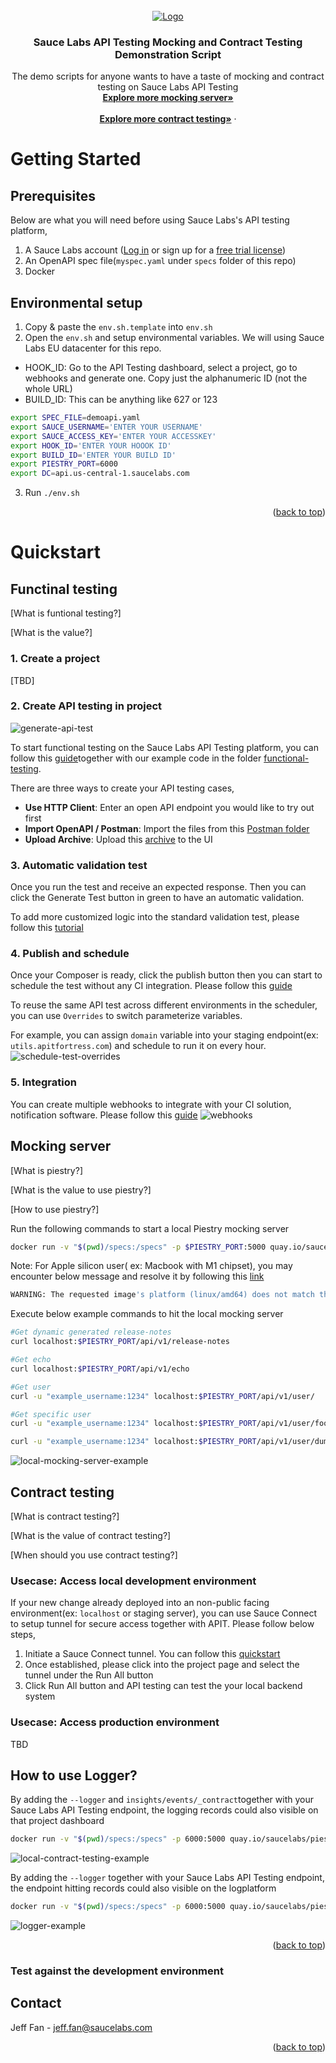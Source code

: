 <!-- <div id="top"></div> -->
<!--
*** Thanks for checking out the Best-README-Template. If you have a suggestion
*** that would make this better, please fork the repo and create a pull request
*** or simply open an issue with the tag "enhancement".
*** Don't forget to give the project a star!
*** Thanks again! Now go create something AMAZING! :D
-->



<!-- PROJECT SHIELDS -->
<!--
*** I'm using markdown "reference style" links for readability.
*** Reference links are enclosed in brackets [ ] instead of parentheses ( ).
*** See the bottom of this document for the declaration of the reference variables
*** for contributors-url, forks-url, etc. This is an optional, concise syntax you may use.
*** https://www.markdownguide.org/basic-syntax/#reference-style-links
-->
<!-- [![Contributors][contributors-shield]][contributors-url] -->
<!-- [![Forks][forks-shield]][forks-url] -->
<!-- [![Stargazers][stars-shield]][stars-url] -->
<!-- [![Issues][issues-shield]][issues-url] -->
<!-- [![MIT License][license-shield]][license-url] -->
<!-- [![LinkedIn][linkedin-shield]][linkedin-url] -->



<!-- PROJECT LOGO -->
<br />
<div align="center">
  <a href="https://saucelabs.com/resources/topics/api-testing">
    <img src="https://saucelabs.com/images/logo-saucelabs.png" alt="Logo" >
  </a>

<h3 align="center">Sauce Labs API Testing Mocking and Contract Testing Demonstration Script </h3>

  <p align="center">
    The demo scripts for anyone wants to have a taste of mocking and contract testing on Sauce Labs API Testing
    <br />
    <a href="https://docs.saucelabs.com/api-testing/mocking/"><strong>Explore more mocking server»</strong></a>
    <br />
    <br />
    <a href="https://github.com/github_username/repo_name"><strong>Explore more contract testing»</strong></a>
    ·
    <!-- <a href="https://github.com/github_username/repo_name/issues">Report Bug</a> -->
    <!-- · -->
    <!-- <a href="https://github.com/github_username/repo_name/issues">Request Feature</a> -->
  </p>
</div>

<!-- ABOUT THE PROJECT -->
<!-- ## About The Project -->

<!-- [![Product Name Screen Shot][product-screenshot]](https://example.com) -->




<!--  -->
<!-- ### Built With -->
<!--  -->
<!-- * [Next.js](https://nextjs.org/) -->
<!-- * [React.js](https://reactjs.org/) -->
<!-- * [Vue.js](https://vuejs.org/) -->
<!-- * [Angular](https://angular.io/) -->
<!-- * [Svelte](https://svelte.dev/) -->
<!-- * [Laravel](https://laravel.com) -->
<!-- * [Bootstrap](https://getbootstrap.com) -->
<!-- * [JQuery](https://jquery.com) -->
<!--  -->
<!-- <p align="right">(<a href="#top">back to top</a>)</p> -->



<!-- GETTING STARTED -->
# Getting Started




## Prerequisites

Below are what you will need before using Sauce Labs's API testing platform,
1. A Sauce Labs account ([Log in](https://accounts.saucelabs.com/am/XUI/#login/) or sign up for a [free trial license](https://saucelabs.com/sign-up))
2. An OpenAPI spec file(```myspec.yaml``` under ```specs``` folder of this repo)
3. Docker


## Environmental setup

<!-- 1. Get a free API Key at [https://example.com](https://example.com) -->
<!-- 2. Clone the repo -->
   <!-- ```sh -->
   <!-- <!-- git clone https://github.com/github_username/repo_name.git -->
   <!-- ``` -->
<!-- 3. Install NPM packages -->
   <!-- ```sh -->
   <!-- npm install -->
   <!-- ``` -->
1. Copy & paste the ```env.sh.template``` into ```env.sh```
2. Open the ```env.sh``` and setup environmental variables. We will using Sauce Labs EU datacenter for this repo.
  -  HOOK_ID: Go to the API Testing dashboard, select a project, go to webhooks and generate one. Copy just the alphanumeric ID (not the whole URL)
  -  BUILD_ID: This can be anything like 627 or 123
   ```sh
   export SPEC_FILE=demoapi.yaml
   export SAUCE_USERNAME='ENTER YOUR USERNAME'
   export SAUCE_ACCESS_KEY='ENTER YOUR ACCESSKEY'
   export HOOK_ID='ENTER YOUR HOOOK ID'
   export BUILD_ID='ENTER YOUR BUILD ID'
   export PIESTRY_PORT=6000
   export DC=api.us-central-1.saucelabs.com
   ```
3. Run ```./env.sh```
<p align="right">(<a href="#top">back to top</a>)</p>



<!-- USAGE EXAMPLES -->
# Quickstart

## Functinal testing
[What is funtional testing?]

[What is the value?]

### 1. Create a project
[TBD]
### 2. Create API testing in project
![generate-api-test](/assests/generate-test.png)

To start functional testing on the Sauce Labs API Testing platform, you can follow this [guide](https://docs.saucelabs.com/api-testing/quickstart/)together with our example code in the folder [functional-testing](./functional-testing/). 

There are three ways to create your API testing cases,
-  **Use HTTP Client**: Enter an open API endpoint you would like to try out first
-  **Import OpenAPI / Postman**: Import the files from this [Postman folder](./functional-testing/demo-example/Postman/)
-  **Upload Archive**: Upload this [archive](./functional-testing/demo-example/SLAPIT-archieve/) to the UI

### 3. Automatic validation test
Once you run the test and receive an expected response. Then you can click the Generate Test button in green to have an automatic validation.

To add more customized logic into the standard validation test, please follow this [tutorial](https://docs.saucelabs.com/api-testing/composer/#add-test-components)

### 4. Publish and schedule
Once your Composer is ready, click the publish button then you can start to schedule the test without any CI integration. Please follow this [guide](https://docs.saucelabs.com/api-testing/schedule-test/)

To reuse the same API test across different environments in the scheduler, you can use ```Overrides``` to switch parameterize variables. 

For example, you can assign ```domain``` variable into your staging endpoint(ex: ```utils.apitfortress.com```) and schedule to run it on every hour.
![schedule-test-overrides](./assests/schedule-test-overrides.png)

### 5. Integration
You can create multiple webhooks to integrate with your CI solution, notification software. Please follow this [guide](https://docs.saucelabs.com/api-testing/integrations/apifctl-cicd-integration/)
![webhooks](./assests/webhooks.png)


## Mocking server

[What is piestry?]

[What is the value to use piestry?]

[How to use piestry?]


Run the following commands to start a local Piestry mocking server

```sh
docker run -v "$(pwd)/specs:/specs" -p $PIESTRY_PORT:5000 quay.io/saucelabs/piestry -u /specs/myspec.yaml
```
Note: For Apple silicon user( ex: Macbook with M1 chipset), you may encounter below message and resolve it by following this [link](https://stackoverflow.com/questions/66662820/m1-docker-preview-and-keycloak-images-platform-linux-amd64-does-not-match-th)

```sh
WARNING: The requested image's platform (linux/amd64) does not match the detected host platform (linux/arm64/v8) and no specific platform was requested
```


Execute below example commands to hit the local mocking server

```sh
#Get dynamic generated release-notes
curl localhost:$PIESTRY_PORT/api/v1/release-notes

#Get echo
curl localhost:$PIESTRY_PORT/api/v1/echo

#Get user
curl -u "example_username:1234" localhost:$PIESTRY_PORT/api/v1/user/

#Get specific user
curl -u "example_username:1234" localhost:$PIESTRY_PORT/api/v1/user/foobar

curl -u "example_username:1234" localhost:$PIESTRY_PORT/api/v1/user/dumbbar
```
![local-mocking-server-example](/assests/mocking-server.gif)



## Contract testing
[What is contract testing?]

[What is the value of contract testing?]

[When should you use contract testing?]

### Usecase: Access local development environment

If your new change already deployed into an non-public facing environment(ex: ```localhost``` or staging server), you can use Sauce Connect to setup tunnel for secure access together with APIT. Please follow below steps,

1. Initiate a Sauce Connect tunnel. You can follow this [quickstart](https://docs.saucelabs.com/api-testing/sauce-connect/)
2. Once established, please click into the project page and select the tunnel under the Run All button
3. Click Run All button and API testing can test the your local backend system


### Usecase: Access production environment
TBD

## How to use Logger?


By adding the ```--logger``` and ```insights/events/_contract```together 
with your Sauce Labs API Testing 
endpoint, the logging records 
could also visible on that project dashboard
```sh
docker run -v "$(pwd)/specs:/specs" -p 6000:5000 quay.io/saucelabs/piestry -u /specs/myspec.yaml --logger https://$SAUCE_USERNAME:$SAUCE_ACCESS_KEY@$SAUCE_API_ENDPOINT/$HOOK_ID/insights/events/_contract
```
![local-contract-testing-example](/assests/contract-testing.gif)


By adding the ```--logger``` together 
with your Sauce Labs API Testing 
endpoint, the endpoint hitting records 
could also visible on the logplatform

```sh
docker run -v "$(pwd)/specs:/specs" -p 6000:5000 quay.io/saucelabs/piestry -u /specs/myspec.yaml --logger https://$SAUCE_USERNAME:$SAUCE_ACCESS_KEY@$SAUCE_API_ENDPOINT/$HOOK_ID/logger
```
![logger-example](/assests/logger.gif)

<p align="right">(<a href="#top">back to top</a>)</p>

### Test against the development environment

<!-- CONTRIBUTING -->
<!-- ## Contributing -->
<!--  -->
<!-- <!-- <!-- <!-- Contributions are what make the open source community such an amazing place to learn, inspire, and create. Any contributions you make are **greatly appreciated**. --> 
<!--  -->
<!-- <!-- <!-- <!-- If you have a suggestion that would make this better, please fork the repo and create a pull request. You can also simply open an issue with the tag "enhancement". -->
<!-- <!-- Don't forget to give the project a star! Thanks again! --> 
<!--  -->
<!-- 1. Fork the Project -->
<!-- <!-- 2. Create your Feature Branch (`git checkout -b feature/AmazingFeature`) --> 
<!-- <!-- 3. Commit your Changes (`git commit -m 'Add some AmazingFeature'`) --> 
<!-- <!-- 4. Push to the Branch (`git push origin feature/AmazingFeature`) --> 
<!-- 5. Open a Pull Request -->
<!--  -->
<!-- <!-- <p align="right">(<a href="#top">back to top</a>)</p> --> 



<!-- LICENSE -->
<!-- ## License -->

<!-- Distributed under the MIT License. See `LICENSE.txt` for more information. -->

<!-- <p align="right">(<a href="#top">back to top</a>)</p> -->



<!-- CONTACT -->
## Contact

Jeff Fan - jeff.fan@saucelabs.com

<p align="right">(<a href="#top">back to top</a>)</p>



<!-- ACKNOWLEDGMENTS -->
<!-- ## Acknowledgments -->
<!--  -->
<!-- * []() -->
<!-- * []() -->
<!-- * []() -->
<!--  -->
<!-- <p align="right">(<a href="#top">back to top</a>)</p> -->



<!-- MARKDOWN LINKS & IMAGES -->
<!-- https://www.markdownguide.org/basic-syntax/#reference-style-links -->
[contributors-shield]: https://img.shields.io/github/contributors/github_username/repo_name.svg?style=for-the-badge
[contributors-url]: https://github.com/github_username/repo_name/graphs/contributors
[forks-shield]: https://img.shields.io/github/forks/github_username/repo_name.svg?style=for-the-badge
[forks-url]: https://github.com/github_username/repo_name/network/members
[stars-shield]: https://img.shields.io/github/stars/github_username/repo_name.svg?style=for-the-badge
[stars-url]: https://github.com/github_username/repo_name/stargazers
[issues-shield]: https://img.shields.io/github/issues/github_username/repo_name.svg?style=for-the-badge
[issues-url]: https://github.com/github_username/repo_name/issues
[license-shield]: https://img.shields.io/github/license/github_username/repo_name.svg?style=for-the-badge
[license-url]: https://github.com/github_username/repo_name/blob/master/LICENSE.txt
[linkedin-shield]: https://img.shields.io/badge/-LinkedIn-black.svg?style=for-the-badge&logo=linkedin&colorB=555
[linkedin-url]: https://linkedin.com/in/linkedin_username
[product-screenshot]: images/screenshot.png
